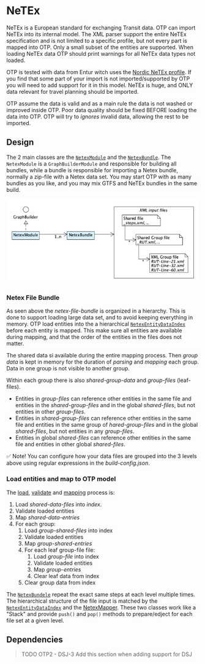 # NeTEx

NeTEx is a European standard for exchanging Transit data. OTP can import NeTEx into its 
internal model. The XML parser support the entire NeTEx specification and is not limited
to a specific profile, but not every part is mapped into OTP. Only a small subset of the 
entities are supported. When loading NeTEx data OTP should print warnings for all 
NeTEx data types not loaded.

OTP is tested with data from Entur witch uses the [Nordic NeTEx profile](https://enturas.atlassian.net/wiki/spaces/PUBLIC/pages/728891481/Nordic+NeTEx+Profile). If you find that some part of your import is not 
imported/supported by OTP you will need to add support for it in this model. NeTEx is huge, and
ONLY data relevant for travel planning should be imported. 

OTP assume the data is valid and as a main rule the data is not washed or improved inside OTP. Poor
data quality should be fixed BEFORE loading the data into OTP. OTP will try to _ignores_ invalid 
data, allowing the rest to be imported. 


## Design

The 2 main classes are the [`NetexModule`](NetexModule.java) and the [`NetexBundle`](NetexBundle.java).
The `NetexModule` is a `GraphBuilderModule` and responsible for building all bundles, while a bundle 
is responsible for importing a Netex bundle, normally a zip-file with a Netex data set. You may 
start OTP with as many bundles as you like, and you may mix GTFS and NeTEx bundles in the same build. 

![Design overview](DegignOverview.png)


### Netex File Bundle

As seen above the _netex-file-bundle_ is organized in a hierarchy. This is done to support 
loading large data set, and to avoid keeping everything in memory. OTP load entities into the a
hierarchical [`NetexEntityDataIndex`](index/NetexEntityDataIndex.java) before each entity is mapped.
This make sure all entities are available during mapping, and that the order of the entities in the 
files does not matter. 

The shared data si available during the entire mapping process. Then _group data_ is kept in memory 
for the duration of _parsing_ and _mapping_ each group. Data in one group is not visible to another
group.
 
Within each group there is also _shared-group-data_ and _group-files_ (leaf-files). 

- Entities in _group-files_ can reference other entities in the same file and entities in the 
  _shared-group-files_ and in the global _shared-files_, but not entities in other _group-files_.
- Entities in _shared-group-files_ can reference other entities in the same file and entities in 
  the same group of _hared-group-files_ and in the global _shared-files_, but not entities in any
   _group-files_.
- Entities in global _shared-files_ can reference other entities in the same file and entities in 
  other global _shared-files_.

✅ Note! You can configure how your data files are grouped into the 3 levels above using regular 
expressions in the _build-config.json_.

### Load entities and map to OTP model

The [load](loader/NetexDataSourceHierarchy.java), [validate](validation/Validator.java) and 
[mapping](mapping/NetexMapper.java) process is:

1. Load _shared-data-files_ into _index_.
1. Validate loaded entities 
1. Map _shared-data-entries_
1. For each group:
    1. Load _group-shared-files_ into index
    1. Validate loaded entities 
    1. Map _group-shared-entries_
    1. For each leaf group-file file:
        1. Load _group-file_ into index
        1. Validate loaded entities 
        1. Map _group-entries_
        1. Clear leaf data from index
    1. Clear group data from index

The [`NetexBundele`](NetexBundle.java) repeat the exact same steps at each level multiple times. 
The hierarchical structure of the file input is matched by the 
[`NetexEntityDataIndex`](index/NetexEntityDataIndex.java) and the 
[NetexMapper](mapping/NetexMapper.java). These two classes work like a "Stack" and provide `push()` 
and `pop()` methods to prepare/edject for each file set at a given level. 

## Dependencies
> TODO OTP2 - DSJ-3 Add this section when adding support for DSJ
